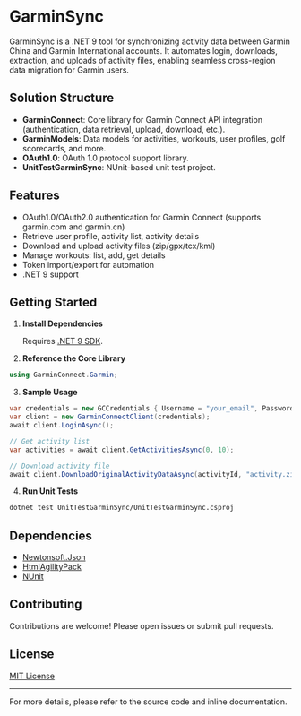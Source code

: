 # GarminSync
GarminSync is a .NET 9 tool for synchronizing activity data between Garmin China and Garmin International accounts. It automates login, downloads, extraction, and uploads of activity files, enabling seamless cross-region data migration for Garmin users.

## Solution Structure

- **GarminConnect**: Core library for Garmin Connect API integration (authentication, data retrieval, upload, download, etc.).
- **GarminModels**: Data models for activities, workouts, user profiles, golf scorecards, and more.
- **OAuth1.0**: OAuth 1.0 protocol support library.
- **UnitTestGarminSync**: NUnit-based unit test project.

## Features

- OAuth1.0/OAuth2.0 authentication for Garmin Connect (supports garmin.com and garmin.cn)
- Retrieve user profile, activity list, activity details
- Download and upload activity files (zip/gpx/tcx/kml)
- Manage workouts: list, add, get details
- Token import/export for automation
- .NET 9 support

## Getting Started

1. **Install Dependencies**

   Requires [.NET 9 SDK](https://dotnet.microsoft.com/).

2. **Reference the Core Library**

```csharp
using GarminConnect.Garmin;
```

3. **Sample Usage**

```csharp
var credentials = new GCCredentials { Username = "your_email", Password = "your_password" };
var client = new GarminConnectClient(credentials);
await client.LoginAsync();

// Get activity list
var activities = await client.GetActivitiesAsync(0, 10);

// Download activity file
await client.DownloadOriginalActivityDataAsync(activityId, "activity.zip", "zip");
```

4. **Run Unit Tests**

```sh
dotnet test UnitTestGarminSync/UnitTestGarminSync.csproj
```

## Dependencies

- [Newtonsoft.Json](https://www.newtonsoft.com/json/)
- [HtmlAgilityPack](https://html-agility-pack.net/)
- [NUnit](https://nunit.org/)

## Contributing

Contributions are welcome! Please open issues or submit pull requests.

## License

[MIT License](LICENSE)

---

For more details, please refer to the source code and inline documentation.